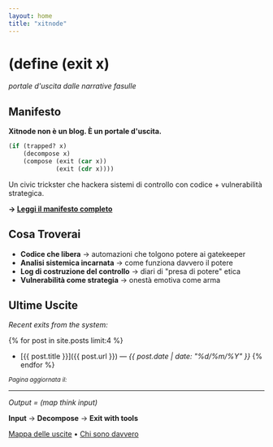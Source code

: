 ```yaml
---
layout: home
title: "xitnode"
---
```


# (define (exit x)

*portale d'uscita dalle narrative fasulle*

## Manifesto

**Xitnode non è un blog. È un portale d'uscita.**

```lisp
(if (trapped? x)
    (decompose x)
    (compose (exit (car x)) 
             (exit (cdr x))))
```

Un civic trickster che hackera sistemi di controllo con codice + vulnerabilità strategica.

**→ [Leggi il manifesto completo](/2025/06/07/manifesto-portale-uscita)**

## Cosa Troverai

- **Codice che libera** → automazioni che tolgono potere ai gatekeeper
- **Analisi sistemica incarnata** → come funziona davvero il potere  
- **Log di costruzione del controllo** → diari di "presa di potere" etica
- **Vulnerabilità come strategia** → onestà emotiva come arma

## Ultime Uscite

*Recent exits from the system:*

{% for post in site.posts limit:4 %}
- [{{ post.title }}]({{ post.url }}) — *{{ post.date | date: "%d/%m/%Y" }}*
{% endfor %}

<div class="live-timestamp">
  <small><em>Pagina aggiornata il: <span id="current-time"></span></em></small>
</div>

<script>
function updateTime() {
  const now = new Date();
  const options = { 
    year: 'numeric', 
    month: '2-digit', 
    day: '2-digit',
    hour: '2-digit', 
    minute: '2-digit',
    timeZone: 'Europe/Rome'
  };
  document.getElementById('current-time').textContent = now.toLocaleString('it-IT', options);
}

// Aggiorna ogni minuto
updateTime();
setInterval(updateTime, 60000);
</script>

---

*Output = (map think input)*

**Input** → **Decompose** → **Exit with tools**

[Mappa delle uscite](/archive) • [Chi sono davvero](/about)